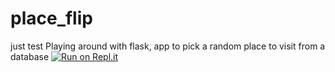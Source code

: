 # place_flip
just test
Playing around with flask, app to pick a random place to visit from a database
[![Run on Repl.it](https://repl.it/badge/github/LukasJerabek/place_flip)](https://repl.it/github/LukasJerabek/place_flip)
